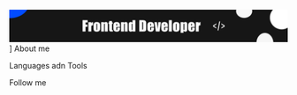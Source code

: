 [![Header](https://github.com/WitherWeb/WitherWeb/blob/main/assets/фон%20для%20github.jpg)]()
]
About me

Languages adn Tools

Follow me